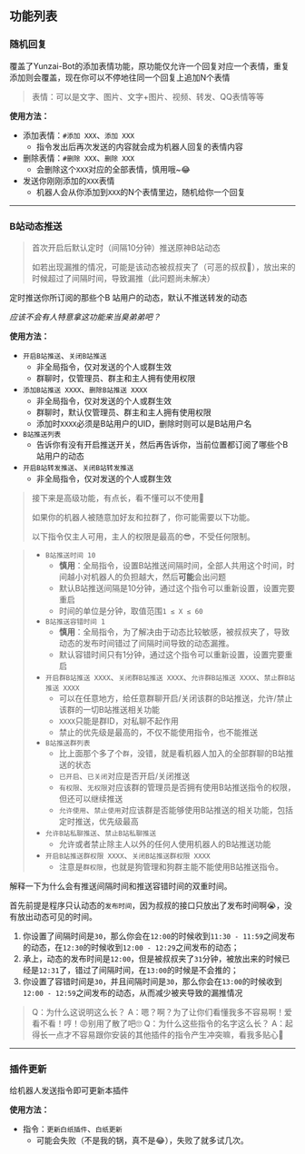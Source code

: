 
## 功能列表

### 随机回复

覆盖了Yunzai-Bot的添加表情功能，原功能仅允许一个回复对应一个表情，重复添加则会覆盖，现在你可以不停地往同一个回复上追加N个表情

> 表情：可以是文字、图片、文字+图片、视频、转发、QQ表情等等

**使用方法：**

- 添加表情：`#添加 XXX`、`添加 XXX`
  - 指令发出后再次发送的内容就会成为机器人回复的表情内容
- 删除表情：`#删除 XXX`、`删除 XXX`
  - 会删除这个`XXX`对应的全部表情，慎用哦~😂
- 发送你刚刚添加的`XXX`表情
  - 机器人会从你添加到`XXX`的N个表情里边，随机给你一个回复

------

### B站动态推送

> 首次开启后默认定时（间隔10分钟）推送原神B站动态
> 
> 如若出现漏推的情况，可能是该动态被叔叔夹了（可恶的叔叔🤬），放出来的时候超过了间隔时间，导致漏推（此问题尚未解决）

定时推送你所订阅的那些个B 站用户的动态，默认不推送转发的动态

*应该不会有人特意拿这功能来当臭弟弟吧？*

**使用方法：**

- `开启B站推送`、`关闭B站推送`
  - 非全局指令，仅对发送的个人或群生效
  - 群聊时，仅管理员、群主和主人拥有使用权限
- `添加B站推送 XXXX`、`删除B站推送 XXXX`
  - 非全局指令，仅对发送的个人或群生效
  - 群聊时，默认仅管理员、群主和主人拥有使用权限
  - 添加时`XXXX`必须是B站用户的UID，删除时则可以是B站用户名
- `B站推送列表`
  - 告诉你有没有开启推送开关，然后再告诉你，当前位置都订阅了哪些个B 站用户的动态
- `开启B站转发推送`、`关闭B站转发推送`
  - 非全局指令，仅对发送的个人或群生效

> 接下来是高级功能，有点长，看不懂可以不使用🤪
> 
> 如果你的机器人被随意加好友和拉群了，你可能需要以下功能。
> 
> 以下指令仅主人可用，主人的权限是最高的😎，不受任何限制。

> - `B站推送时间 10`
>   - **慎用**：全局指令，设置B站推送间隔时间，全部人共用这个时间，时间越小对机器人的负担越大，然后**可能**会出问题
>   - 默认B站推送间隔是10分钟，通过这个指令可以重新设置，设置完要重启
>   - 时间的单位是分钟，取值范围`1 ≤ X ≤ 60`
> - `B站推送容错时间 1`
>   - **慎用**：全局指令，为了解决由于动态比较敏感，被叔叔夹了，导致动态的发布时间错过了间隔时间导致的动态漏推。
>   - 默认容错时间只有1分钟，通过这个指令可以重新设置，设置完要重启
> - `开启群B站推送 XXXX`、`关闭群B站推送 XXXX`、`允许群B站推送 XXXX`、`禁止群B站推送 XXXX`
>   - 可以在任意地方，给任意群聊开启/关闭该群的B站推送，允许/禁止该群的一切B站推送相关功能
>   - `XXXX`只能是群ID，对私聊不起作用
>   - 禁止的优先级是最高的，不仅不能使用指令，也不能推送
> - `B站推送群列表`
>   - 比上面那个多了个`群`，没错，就是看机器人加入的全部群聊的B站推送的状态
>   - `已开启`、`已关闭`对应是否开启/关闭推送
>   - `有权限`、`无权限`对应该群的管理员是否拥有使用B站推送指令的权限，但还可以继续推送
>   - `允许使用`、`禁止使用`对应该群是否能够使用B站推送的相关功能，包括定时推送，优先级最高
> - `允许B站私聊推送`、`禁止B站私聊推送`
>   - 允许或者禁止除主人以外的任何人使用机器人的B站推送功能
> - `开启B站推送群权限 XXXX`、`关闭B站推送群权限 XXXX`
>   - 注意是`群权限`，也就是狗管理和狗群主能不能使用B站推送指令。

解释一下为什么会有推送间隔时间和推送容错时间的双重时间。

首先前提是程序只认动态的`发布时间`，因为叔叔的接口只放出了发布时间啊😭，没有放出动态可见的时间。

1. 你设置了间隔时间是`30`，那么你会在`12:00`的时候收到`11:30 - 11:59`之间发布的动态，在`12:30`的时候收到`12:00 - 12:29`之间发布的动态；
2. 承上，动态的发布时间是`12:00`，但是被叔叔夹了`31`分钟，被放出来的时候已经是`12:31`了，错过了间隔时间，在`13:00`的时候是不会推的；
3. 你设置了容错时间是`30`，并且间隔时间是`30`，那么你会在`13:00`的时候收到`12:00 - 12:59`之间发布的动态，从而减少被夹导致的漏推情况

> Q：为什么这说明这么长？ A：嗯？啊？为了让你们看懂我多不容易啊！爱看不看！哼！😡别用了散了吧🙄
> Q：为什么这些指令的名字这么长？ A：起得长一点才不容易跟你安装的其他插件的指令产生冲突嘛，看我多贴心🥰

------

### 插件更新

给机器人发送指令即可更新本插件

**使用方法：**

- 指令：`更新白纸插件`、`白纸更新`
  - 可能会失败（不是我的锅，真不是😂），失败了就多试几次。
